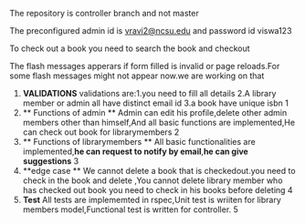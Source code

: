 The repository is controller branch and not master

The preconfigured admin id is vravi2@ncsu.edu and password id viswa123

To check out a book you need to search the book and checkout

The flash messages apperars if form filled is invalid or page reloads.For some flash messages might not appear now.we are working on that
1. **VALIDATIONS** 
validations are:1.you need to fill all details
                2.A library member or admin all have distinct email id
                3.a book have unique isbn 1
2. ** Functions of admin **
Admin can edit his profile,delete other admin members other than himself,And all basic functions are implemented,He can check out book for librarymembers 2
3. ** Functions of librarymembers **
All basic functionalities are implemented,**he can request to notify by  email**,**he can give suggestions** 3
4. **edge case **
We cannot delete a book that is checkedout.you need to check in the book and delete
,You cannot delete library member who has checked out book you need to check in his books before deleting 4
5. **Test**
All tests are implememted in rspec,Unit test is wriiten for library members model,Functional test is written for controller. 5
                

